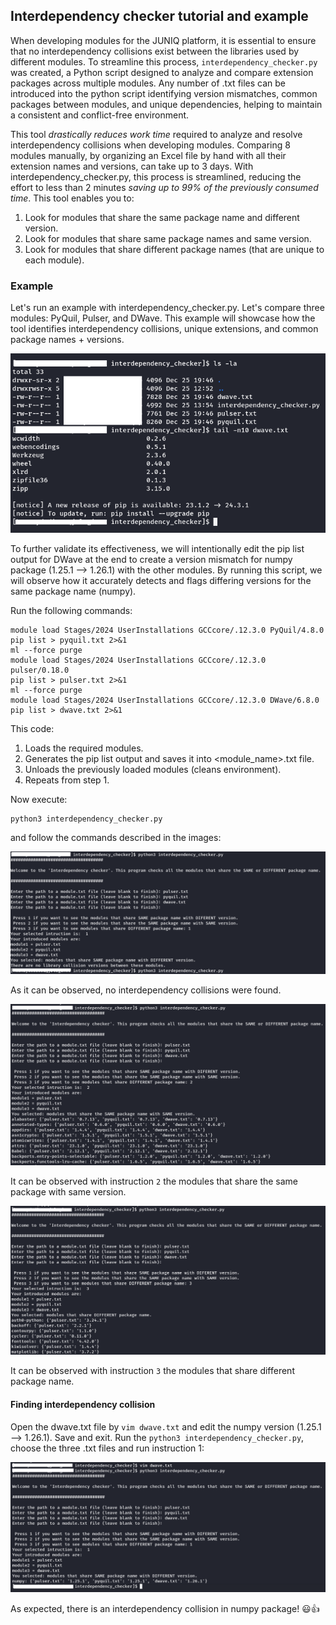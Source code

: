## Interdependency checker tutorial and example

When developing modules for the JUNIQ platform, it is essential to ensure that no interdependency collisions exist between the libraries used by different modules. To streamline this process, `interdependency_checker.py` was created, a Python script designed to analyze and compare extension packages across multiple modules. Any number of .txt files can be introduced into the python script identifying version mismatches, common packages between modules, and unique dependencies, helping to maintain a consistent and conflict-free environment.

This tool *drastically reduces work time* required to analyze and resolve interdependency collisions when developing modules. Comparing 8 modules manually, by organizing an Excel file by hand with all their extension names and versions, can take up to 3 days. With interdependency_checker.py, this process is streamlined, reducing the effort to less than 2 minutes *saving up to 99% of the previously consumed time*. This tool enables you to:

1. Look for modules that share the same package name and different version.
2. Look for modules that share same package names and same version.
3. Look for modules that share different package names (that are unique to each module).

### Example

Let's run an example with interdependency_checker.py. Let's compare three modules: PyQuil, Pulser, and DWave. This example will showcase how the tool identifies interdependency collisions, unique extensions, and common package names + versions.

![alt text](pics/pic1.png)

To further validate its effectiveness, we will intentionally edit the pip list output for DWave at the end to create a version mismatch for numpy package (1.25.1 --> 1.26.1) with the other modules. By running this script, we will observe how it accurately detects and flags differing versions for the same package name (numpy).

Run the following commands:

```
module load Stages/2024 UserInstallations GCCcore/.12.3.0 PyQuil/4.8.0
pip list > pyquil.txt 2>&1
ml --force purge
module load Stages/2024 UserInstallations GCCcore/.12.3.0 pulser/0.18.0
pip list > pulser.txt 2>&1
ml --force purge
module load Stages/2024 UserInstallations GCCcore/.12.3.0 DWave/6.8.0
pip list > dwave.txt 2>&1
```

This code:

1. Loads the required modules.
2. Generates the pip list output and saves it into <module_name>.txt file.
3. Unloads the previously loaded modules (cleans environment).
4. Repeats from step 1.

Now execute:

```
python3 interdependency_checker.py
```

and follow the commands described in the images:

![alt text](pics/pic2.png)

As it can be observed, no interdependency collisions were found.

![alt text](pics/pic3.png)

It can be observed with instruction `2` the modules that share the same package with same version.

![alt text](pics/pic4.png)

It can be observed with instruction `3` the modules that share different package name.

#### Finding interdependency collision

Open the dwave.txt file by `vim dwave.txt` and edit the numpy version (1.25.1 --> 1.26.1). Save and exit. Run the `python3 interdependency_checker.py`, choose the three .txt files and run instruction 1:

![alt text](pics/pic5.png)

As expected, there is an interdependency collision in numpy package! 😃👍

